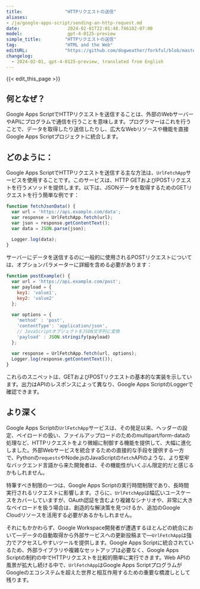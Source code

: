 ```yaml
---
title:                "HTTPリクエストの送信"
aliases:
- /ja/google-apps-script/sending-an-http-request.md
date:                  2024-02-01T22:01:48.746182-07:00
model:                 gpt-4-0125-preview
simple_title:         "HTTPリクエストの送信"
tag:                  "HTML and the Web"
editURL:              "https://github.com/dogweather/forkful/blob/master/content/ja/google-apps-script/sending-an-http-request.md"
changelog:
  - 2024-02-01, gpt-4-0125-preview, translated from English
---
```


{{< edit_this_page >}}

## 何となぜ？

Google Apps ScriptでHTTPリクエストを送信することは、外部のWebサーバーやAPIにプログラムで通信を行うことを意味します。プログラマーはこれを行うことで、データを取得したり送信したりし、広大なWebリソースや機能を直接Google Apps Scriptプロジェクトに統合します。

## どのように：

Google Apps ScriptでHTTPリクエストを送信する主な方法は、`UrlFetchApp`サービスを使用することです。このサービスは、HTTP GETおよびPOSTリクエストを行うメソッドを提供します。以下は、JSONデータを取得するためのGETリクエストを行う簡単な例です：

```javascript
function fetchJsonData() {
  var url = 'https://api.example.com/data';
  var response = UrlFetchApp.fetch(url);
  var json = response.getContentText();
  var data = JSON.parse(json);
  
  Logger.log(data);
}
```

サーバーにデータを送信するのに一般的に使用されるPOSTリクエストについては、オプションパラメーターに詳細を含める必要があります：

```javascript
function postExample() {
  var url = 'https://api.example.com/post';
  var payload = {
    key1: 'value1',
    key2: 'value2'
  };
  
  var options = {
    'method' : 'post',
    'contentType': 'application/json',
    // JavaScriptオブジェクトをJSON文字列に変換
    'payload' : JSON.stringify(payload)
  };
  
  var response = UrlFetchApp.fetch(url, options);
  Logger.log(response.getContentText());
}
```

これらのスニペットは、GETおよびPOSTリクエストの基本的な実装を示しています。出力はAPIのレスポンスによって異なり、Google Apps ScriptのLoggerで確認できます。

## より深く

Google Apps Scriptの`UrlFetchApp`サービスは、その発足以来、ヘッダーの設定、ペイロードの扱い、ファイルアップロードのためのmultipart/form-dataの処理など、HTTPリクエストをより微細に制御する機能を提供して、大幅に進化しました。外部Webサービスを統合するための直接的な手段を提供する一方で、Pythonの`requests`やNode.jsのJavaScriptの`fetch`APIのような、より堅牢なバックエンド言語から来た開発者は、その機能性がいくぶん限定的だと感じるかもしれません。

特筆すべき制限の一つは、Google Apps Scriptの実行時間制限であり、長時間実行されるリクエストに影響します。さらに、`UrlFetchApp`は幅広いユースケースをカバーしていますが、OAuth認証を含むより複雑なシナリオや、非常に大きなペイロードを扱う場合は、創造的な解決策を見つけるか、追加のGoogle Cloudリソースを活用する必要があるかもしれません。

それにもかかわらず、Google Workspace開発者が遭遇するほとんどの統合において—データの自動取得から外部サービスへの更新投稿まで—`UrlFetchApp`は強力でアクセスしやすいツールを提供します。Google Apps Scriptに統合されているため、外部ライブラリや複雑なセットアップは必要なく、Google Apps Scriptの制約の中でHTTPリクエストを比較的簡単に実行できます。Web APIの風景が拡大し続ける中で、`UrlFetchApp`はGoogle Apps ScriptプログラムがGoogleのエコシステムを超えた世界と相互作用するための重要な橋渡しとして残ります。
